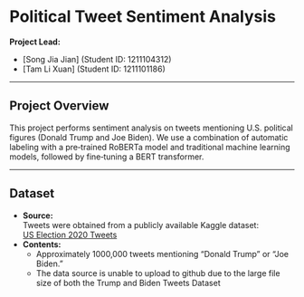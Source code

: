 # Political Tweet Sentiment Analysis

**Project Lead:**  
- [Song Jia Jian] (Student ID: 1211104312) 
- [Tam Li Xuan] (Student ID: 1211101186)  

---

## Project Overview

This project performs sentiment analysis on tweets mentioning U.S. political figures (Donald Trump and Joe Biden). We use a combination of automatic labeling with a pre‐trained RoBERTa model and traditional machine learning models, followed by fine‐tuning a BERT transformer.

---

## Dataset

- **Source:**  
  Tweets were obtained from a publicly available Kaggle dataset:  
  [US Election 2020 Tweets](https://www.kaggle.com/datasets/manchunhui/us-election-2020-tweets)  
- **Contents:**  
    - Approximately 1000,000 tweets mentioning “Donald Trump” or “Joe Biden.”  
    - The data source is unable to upload to github due to the large file size of both the Trump and Biden Tweets Dataset



   
